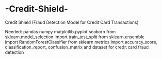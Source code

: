 # -Credit-Shield-
 Credit Shield (Fraud Detection Model for Credit Card Transactions) 

Needed:
pandas 
numpy
matplotlib.pyplot
seaborn
from sklearn.model_selection import train_test_split
from sklearn.ensemble import RandomForestClassifier
from sklearn.metrics import accuracy_score, classification_report, confusion_matrix 
and dataset for credit card fraud detection 
